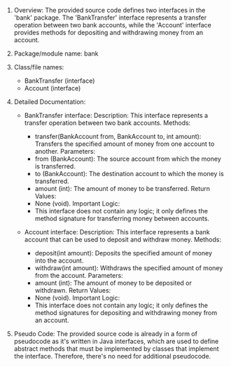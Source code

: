 1. Overview:
     The provided source code defines two interfaces in the 'bank' package. The 'BankTransfer' interface represents a transfer operation between two bank accounts, while the 'Account' interface provides methods for depositing and withdrawing money from an account.

  2. Package/module name:
     bank

  3. Class/file names:
     - BankTransfer (interface)
     - Account (interface)

  4. Detailed Documentation:

     - BankTransfer interface:
       Description: This interface represents a transfer operation between two bank accounts.
       Methods:
         - transfer(BankAccount from, BankAccount to, int amount): Transfers the specified amount of money from one account to another.
       Parameters:
         - from (BankAccount): The source account from which the money is transferred.
         - to (BankAccount): The destination account to which the money is transferred.
         - amount (int): The amount of money to be transferred.
       Return Values:
         - None (void).
       Important Logic:
         - This interface does not contain any logic; it only defines the method signature for transferring money between accounts.

     - Account interface:
       Description: This interface represents a bank account that can be used to deposit and withdraw money.
       Methods:
         - deposit(int amount): Deposits the specified amount of money into the account.
         - withdraw(int amount): Withdraws the specified amount of money from the account.
       Parameters:
         - amount (int): The amount of money to be deposited or withdrawn.
       Return Values:
         - None (void).
       Important Logic:
         - This interface does not contain any logic; it only defines the method signatures for depositing and withdrawing money from an account.

  5. Pseudo Code:
     The provided source code is already in a form of pseudocode as it's written in Java interfaces, which are used to define abstract methods that must be implemented by classes that implement the interface. Therefore, there's no need for additional pseudocode.